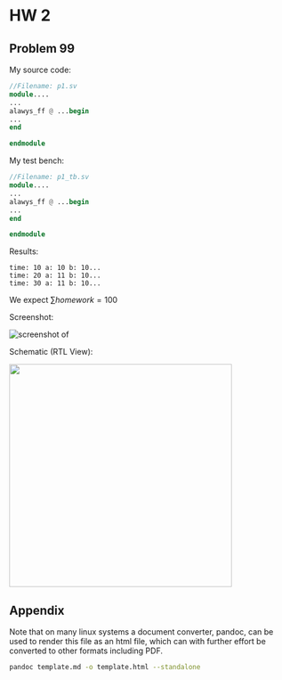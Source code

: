 # HW 2

## Problem 99

My source code:

```verilog
//Filename: p1.sv
module....
...
alawys_ff @ ...begin
...
end

endmodule
```

My test bench:

```verilog
//Filename: p1_tb.sv
module....
...
alawys_ff @ ...begin
...
end

endmodule
```

Results:
```
time: 10 a: 10 b: 10...
time: 20 a: 11 b: 10...
time: 30 a: 11 b: 10...
```

We expect $\sum homework = 100$

Screenshot:

![screenshot of](media/placeholder.png)

Schematic (RTL View):
    
<img src=media/placeholder.svg width=400px>


## Appendix 


Note that on many linux systems a document converter, pandoc, can be used to render this file as an html file, which can with further effort be converted to other formats including PDF.

```bash
pandoc template.md -o template.html --standalone
```


